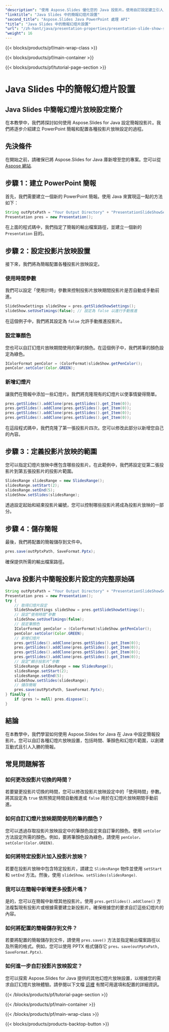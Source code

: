 ```yaml
---
"description": "使用 Aspose.Slides 優化您的 Java 投影片。使用自訂設定建立引人入勝的簡報。探索逐步指南和常見問題。"
"linktitle": "Java Slides 中的簡報幻燈片設置"
"second_title": "Aspose.Slides Java PowerPoint 處理 API"
"title": "Java Slides 中的簡報幻燈片設置"
"url": "/zh-hant/java/presentation-properties/presentation-slide-show-setup-in-java-slides/"
"weight": 16
---
```


{{< blocks/products/pf/main-wrap-class >}}

{{< blocks/products/pf/main-container >}}

{{< blocks/products/pf/tutorial-page-section >}}

# Java Slides 中的簡報幻燈片設置


## Java Slides 中簡報幻燈片放映設定簡介

在本教學中，我們將探討如何使用 Aspose.Slides for Java 設定簡報投影片。我們將逐步介紹建立 PowerPoint 簡報和配置各種投影片放映設定的過程。

## 先決條件

在開始之前，請確保已將 Aspose.Slides for Java 庫新增至您的專案。您可以從 [Aspose 網站](https://releases。aspose.com/slides/java/).

## 步驟 1：建立 PowerPoint 簡報

首先，我們需要建立一個新的 PowerPoint 簡報。使用 Java 來實現這一點的方法如下：

```java
String outPptxPath = "Your Output Directory" + "PresentationSlideShowSetup.pptx";
Presentation pres = new Presentation();
```

在上面的程式碼中，我們指定了簡報的輸出檔案路徑，並建立一個新的 `Presentation` 目的。

## 步驟 2：設定投影片放映設置

接下來，我們將為簡報配置各種投影片放映設定。 

### 使用時間參數

我們可以設定「使用計時」參數來控制投影片放映期間投影片是否自動或手動前進。

```java
SlideShowSettings slideShow = pres.getSlideShowSettings();
slideShow.setUseTimings(false); // 設定為 false 以進行手動推進
```

在這個例子中，我們將其設定為 `false` 允許手動推進投影片。

### 設定筆顏色

您也可以自訂幻燈片放映期間使用的筆的顏色。在這個例子中，我們將筆的顏色設定為綠色。

```java
IColorFormat penColor = (ColorFormat)slideShow.getPenColor();
penColor.setColor(Color.GREEN);
```

### 新增幻燈片

讓我們在簡報中添加一些幻燈片。我們將克隆現有的幻燈片以使事情變得簡單。

```java
pres.getSlides().addClone(pres.getSlides().get_Item(0));
pres.getSlides().addClone(pres.getSlides().get_Item(0));
pres.getSlides().addClone(pres.getSlides().get_Item(0));
pres.getSlides().addClone(pres.getSlides().get_Item(0));
```

在這段程式碼中，我們克隆了第一張投影片四次。您可以修改此部分以新增您自己的內容。

## 步驟 3：定義投影片放映的範圍

您可以指定幻燈片放映中應包含哪些投影片。在此範例中，我們將設定從第二張投影片到第五張投影片的投影片範圍。

```java
SlidesRange slidesRange = new SlidesRange();
slidesRange.setStart(2);
slidesRange.setEnd(5);
slideShow.setSlides(slidesRange);
```

透過設定起始和結束投影片編號，您可以控制哪些投影片將成為投影片放映的一部分。

## 步驟 4：儲存簡報

最後，我們將配置的簡報儲存到文件中。

```java
pres.save(outPptxPath, SaveFormat.Pptx);
```

確保提供所需的輸出檔案路徑。

## Java 投影片中簡報投影片設定的完整原始碼

```java
String outPptxPath = "Your Output Directory" + "PresentationSlideShowSetup.pptx";
Presentation pres = new Presentation();
try {
	// 取得幻燈片設定
	SlideShowSettings slideShow = pres.getSlideShowSettings();
	// 設定“使用時間”參數
	slideShow.setUseTimings(false);
	// 設定筆顏色
	IColorFormat penColor = (ColorFormat)slideShow.getPenColor();
	penColor.setColor(Color.GREEN);
	// 新增幻燈片
	pres.getSlides().addClone(pres.getSlides().get_Item(0));
	pres.getSlides().addClone(pres.getSlides().get_Item(0));
	pres.getSlides().addClone(pres.getSlides().get_Item(0));
	pres.getSlides().addClone(pres.getSlides().get_Item(0));
	// 設定“顯示投影片”參數
	SlidesRange slidesRange = new SlidesRange();
	slidesRange.setStart(2);
	slidesRange.setEnd(5);
	slideShow.setSlides(slidesRange);
	// 儲存簡報
	pres.save(outPptxPath, SaveFormat.Pptx);
} finally {
	if (pres != null) pres.dispose();
}
```

## 結論

在本教學中，我們學習如何使用 Aspose.Slides for Java 在 Java 中設定簡報投影片。您可以自訂各種幻燈片放映設置，包括時間、筆顏色和幻燈片範圍，以創建互動式且引人入勝的簡報。

## 常見問題解答

### 如何更改投影片切換的時間？

若要變更投影片切換的時間，您可以修改投影片放映設定中的「使用時間」參數。將其設定為 `true` 依照預定時間自動推進或 `false` 用於在幻燈片放映期間手動前進。

### 如何自訂幻燈片放映期間使用的筆的顏色？

您可以透過存取投影片放映設定中的筆顏色設定來自訂筆的顏色。使用 `setColor` 方法設定所需的顏色。例如，要將筆顏色設為綠色，請使用 `penColor。setColor(Color.GREEN)`.

### 如何將特定投影片加入投影片放映？

若要在投影片放映中包含特定投影片，請建立 `SlidesRange` 物件並使用 `setStart` 和 `setEnd` 方法。然後，使用 `slideShow。setSlides(slidesRange)`.

### 我可以在簡報中新增更多投影片嗎？

是的，您可以在簡報中新增其他投影片。使用 `pres.getSlides().addClone()` 方法複製現有投影片或根據需要建立新投影片。確保根據您的要求自訂這些幻燈片的內容。

### 如何將配置的簡報儲存到文件？

若要將配置的簡報儲存到文件，請使用 `pres.save()` 方法並指定輸出檔案路徑以及所需的格式。例如，您可以使用 PPTX 格式儲存它 `pres。save(outPptxPath, SaveFormat.Pptx)`.

### 如何進一步自訂投影片放映設定？

您可以探索 Aspose.Slides for Java 提供的其他幻燈片放映設置，以根據您的需求自訂幻燈片放映體驗。請參閱以下文檔 [這裡](https://reference.aspose.com/slides/java/) 有關可用選項和配置的詳細資訊。

{{< /blocks/products/pf/tutorial-page-section >}}

{{< /blocks/products/pf/main-container >}}

{{< /blocks/products/pf/main-wrap-class >}}

{{< blocks/products/products-backtop-button >}}